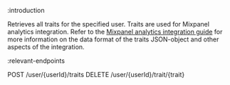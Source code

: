 :introduction

Retrieves all traits for the specified user. Traits are used for Mixpanel
analytics integration. Refer to the
[Mixpanel analytics integration guide](/mixpanel/analytics/) for more
information on the data format of the traits JSON-object and other aspects of
the integration.

:relevant-endpoints

POST /user/{userId}/traits
DELETE /user/{userId}/trait/{trait}

